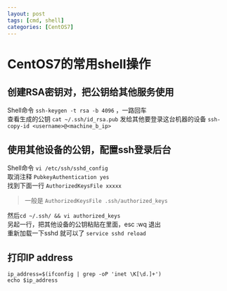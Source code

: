```yaml
---
layout: post
tags: [cmd, shell]
categories: [CentOS7]
---
```

# CentOS7的常用shell操作 

## 创建RSA密钥对，把公钥给其他服务使用
Shell命令 `ssh-keygen -t rsa -b 4096` ，一路回车   
查看生成的公钥 `cat ~/.ssh/id_rsa.pub`
发给其他要登录这台机器的设备 `ssh-copy-id <username>@<machine_b_ip>`

## 使用其他设备的公钥，配置ssh登录后台
Shell命令 `vi /etc/ssh/sshd_config`   
取消注释 `PubkeyAuthentication yes`   
找到下面一行 `AuthorizedKeysFile xxxxx`   
> 一般是 `AuthorizedKeysFile .ssh/authorized_keys`

然后`cd ~/.ssh/ && vi authorized_keys`   
另起一行，把其他设备的公钥粘贴在里面，esc :wq 退出   
重新加载一下sshd 就可以了 `service sshd reload`

## 打印IP address
```
ip_address=$(ifconfig | grep -oP 'inet \K[\d.]+')
echo $ip_address
```